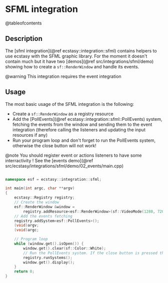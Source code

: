 # SFML integration

@tableofcontents

## Description

The [sfml integration](@ref ecstasy::integration::sfml) contains helpers to use ecstasy with the SFML graphic library.
For the moment it doesn't contain much but it have two [demos](@ref src/integrations/sfml/demo) showing how to create a `sf::RenderWindow` and handle its events.

@warning This integration requires the event integration

## Usage

The most basic usage of the SFML integration is the following:

- Create a `sf::RenderWindow` as a registry resource
- Add the [PollEvents](@ref ecstasy::integration::sfml::PollEvents) system, fetching the events from the window and sending them to the event integration (therefore calling the listeners and updating the input resources if any)
- Run your program loop and don't forget to run the PollEvents system, otherwise the close button will not work!

@note You should register event or actions listeners to have some interractivity !
See the [events demo](@ref src/ecstasy/integrations/sfml/demo/02_events/main.cpp)

```cpp

namespace esf = ecstasy::integration::sfml;

int main(int argc, char **argv)
{
    ecstasy::Registry registry;
    // Create the window
    esf::RenderWindow &window =
        registry.addResource<esf::RenderWindow>(sf::VideoMode(1280, 720), "ECSTASY SFML integration: basic");
    // Add the events fetching
    registry.addSystem<esf::PollEvents>();
    (void)argv;
    (void)argc;

    // Program loop
    while (window.get().isOpen()) {
        window.get().clear(sf::Color::White);
        // Run the PollEvents system. If the close button is pressed the window will be closed and the while condition will be evaluated to false
        registry.runSystems();
        window.get().display();
    }
    return 0;
}

```
